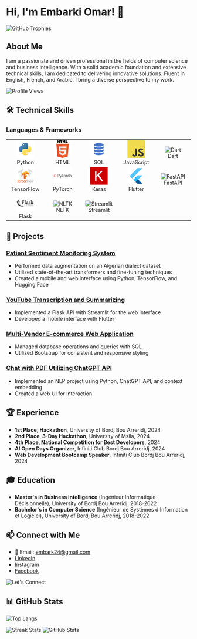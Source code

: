 # Hi, I'm Embarki Omar! 👋

![GitHub Trophies](https://github-profile-trophy.vercel.app/?username=embarki34&theme=radical)




## About Me

I am a passionate and driven professional in the fields of computer science and business intelligence. With a solid academic foundation and extensive technical skills, I am dedicated to delivering innovative solutions. Fluent in English, French, and Arabic, I bring a diverse perspective to my work.

![Profile Views](https://komarev.com/ghpvc/?username=embarki34&color=blueviolet)


## 🛠️ Technical Skills

### Languages & Frameworks

<table>
  <tr>
    <td align="center" width="96">
      <img src="https://raw.githubusercontent.com/github/explore/master/topics/python/python.png" width="48" height="48" alt="Python" /><br>Python
    </td>
    <td align="center" width="96">
      <img src="https://raw.githubusercontent.com/github/explore/master/topics/html/html.png" width="48" height="48" alt="HTML" /><br>HTML
    </td>
    <td align="center" width="96">
      <img src="https://raw.githubusercontent.com/github/explore/master/topics/sql/sql.png" width="48" height="48" alt="SQL" /><br>SQL
    </td>
    <td align="center" width="96">
      <img src="https://raw.githubusercontent.com/github/explore/master/topics/javascript/javascript.png" width="48" height="48" alt="JavaScript" /><br>JavaScript
    </td>
    <td align="center" width="96">
      <img src="https://upload.wikimedia.org/wikipedia/commons/7/7e/Dart-logo.png" width="48" height="48" alt="Dart" /><br>Dart
    </td>
  </tr>
  <tr>
    <td align="center" width="96">
      <img src="https://raw.githubusercontent.com/github/explore/master/topics/tensorflow/tensorflow.png" width="48" height="48" alt="TensorFlow" /><br>TensorFlow
    </td>
    <td align="center" width="96">
      <img src="https://raw.githubusercontent.com/github/explore/master/topics/pytorch/pytorch.png" width="48" height="48" alt="PyTorch" /><br>PyTorch
    </td>
    <td align="center" width="96">
      <img src="https://raw.githubusercontent.com/github/explore/master/topics/keras/keras.png" width="48" height="48" alt="Keras" /><br>Keras
    </td>
    <td align="center" width="96">
      <img src="https://raw.githubusercontent.com/github/explore/master/topics/flutter/flutter.png" width="48" height="48" alt="Flutter" /><br>Flutter
    </td>
    <td align="center" width="96">
      <img src="https://fastapi.tiangolo.com/img/icon-white.svg" width="48" height="48" alt="FastAPI" /><br>FastAPI
    </td>
  </tr>
  <tr>
    <td align="center" width="96">
      <img src="https://raw.githubusercontent.com/github/explore/master/topics/flask/flask.png" width="48" height="48" alt="Flask" /><br>Flask
    </td>
    <td align="center" width="96">
      <img src="https://raw.githubusercontent.com/github/explore/master/topics/nltk/nltk.png" width="48" height="48" alt="NLTK" /><br>NLTK
    </td>
    <td align="center" width="96">
      <img src="https://streamlit.io/images/brand/streamlit-mark-color.png" width="48" height="48" alt="Streamlit" /><br>Streamlit
    </td>
  </tr>
</table>

## 🚀 Projects

### [Patient Sentiment Monitoring System](https://github.com/embarki34/patient-sentiment-monitoring)
- Performed data augmentation on an Algerian dialect dataset
- Utilized state-of-the-art transformers and fine-tuning techniques
- Created a mobile and web interface using Python, TensorFlow, and Hugging Face

### [YouTube Transcription and Summarizing](https://github.com/embarki34/youtube-transcription-summarizing)
- Implemented a Flask API with Streamlit for the web interface
- Developed a mobile interface with Flutter

### [Multi-Vendor E-commerce Web Application](https://github.com/embarki34/multi-vendor-ecommerce)
- Managed database operations and queries with SQL
- Utilized Bootstrap for consistent and responsive styling

### [Chat with PDF Utilizing ChatGPT API](https://github.com/embarki34/chat-with-pdf)
- Implemented an NLP project using Python, ChatGPT API, and context embedding
- Created a web UI for interaction

## 🏆 Experience

- **1st Place, Hackathon**, University of Bordj Bou Arreridj, 2024
- **2nd Place, 3-Day Hackathon**, University of Msila, 2024
- **4th Place, National Competition for Best Developers**, 2024
- **AI Open Days Organizer**, Infiniti Club Bordj Bou Arreridj, 2024
- **Web Development Bootcamp Speaker**, Infiniti Club Bordj Bou Arreridj, 2024



## 🎓 Education

- **Master's in Business Intelligence** (Ingénieur Informatique Décisionnelle), University of Bordj Bou Arreridj, 2018-2022
- **Bachelor's in Computer Science** (Ingénieur de Systèmes d'Information et Logiciel), University of Bordj Bou Arreridj, 2018-2022

## 📫 Connect with Me

- 📧 Email: embark24@gmail.com
- [LinkedIn](https://www.linkedin.com/in/embarki-omar-10651a22a/)
- [Instagram](https://www.instagram.com/omar_embarki/)
- [Facebook](https://www.facebook.com/omar.embarki.710)

![Let's Connect](https://media.giphy.com/media/jqNPzdTTxQfOgOqpO4/giphy.gif)

## 📊 GitHub Stats


![Top Langs](https://github-readme-stats.vercel.app/api/top-langs/?username=embarki34&layout=compact&theme=radical)




![Streak Stats](https://github-readme-streak-stats.herokuapp.com/?user=embarki34&theme=radical)
![GitHub Stats](https://github-readme-stats.vercel.app/api?username=embarki34&show_icons=true&theme=radical)

